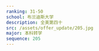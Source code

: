 ```yaml
---
ranking: 31-50
school: 布兰迪斯大学
description: 全美第四十
src: /assets/offer_update/205.jpg
major: 本科转学
sequence: 205
---
```

